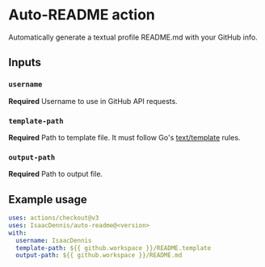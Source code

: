 # Auto-README action

Automatically generate a textual profile README.md with your GitHub info.

## Inputs

### `username`

**Required** Username to use in GitHub API requests.

### `template-path`

**Required** Path to template file. It must follow Go's [text/template](https://pkg.go.dev/text/template) rules.

### `output-path`

**Required** Path to output file.

## Example usage

``` yaml
uses: actions/checkout@v3
uses: IsaacDennis/auto-readme@<version>
with:
  username: IsaacDennis
  template-path: ${{ github.workspace }}/README.template
  output-path: ${{ github.workspace }}/README.md
```
